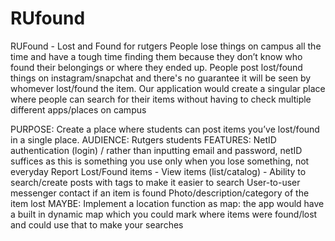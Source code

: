 # RUfound
RUFound - Lost and Found for rutgers
People lose things on campus all the time and have a tough time finding them because they don’t know who found their belongings or where they ended up.
People post lost/found things on instagram/snapchat and there's no guarantee it will be seen by whomever lost/found the item. Our application would create a singular place where people can search for their items without having to check multiple different apps/places on campus

PURPOSE:
Create a place where students can post items you’ve lost/found in a single place.
AUDIENCE:
Rutgers students
FEATURES:
NetID authentication (login) / rather than inputting email and password, netID suffices as this is something you use only when you lose something, not everyday
Report Lost/Found items - 
View items (list/catalog) - Ability to search/create posts with tags to make it easier to search
User-to-user messenger contact if an item is found 
Photo/description/category of the item lost
MAYBE: Implement a location function as map: the app would have a built in dynamic map which you could mark where items were found/lost and could use that to make your searches
